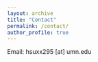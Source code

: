 ```yaml
---
layout: archive
title: "Contact"
permalink: /contact/
author_profile: true
---
```


Email: hsuxx295 [at] umn.edu
